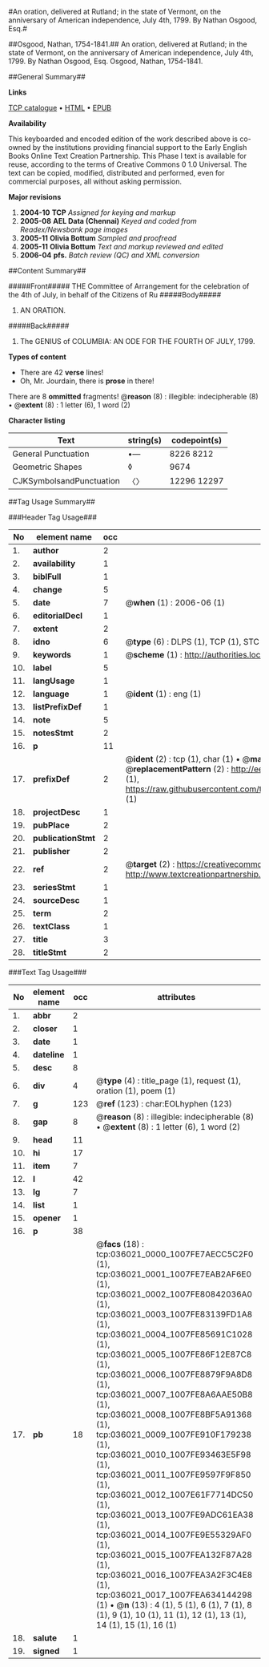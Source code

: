 #An oration, delivered at Rutland; in the state of Vermont, on the anniversary of American independence, July 4th, 1799. By Nathan Osgood, Esq.#

##Osgood, Nathan, 1754-1841.##
An oration, delivered at Rutland; in the state of Vermont, on the anniversary of American independence, July 4th, 1799. By Nathan Osgood, Esq.
Osgood, Nathan, 1754-1841.

##General Summary##

**Links**

[TCP catalogue](http://www.ota.ox.ac.uk/tcp/)  • 
[HTML](http://tei.it.ox.ac.uk/tcp/Texts-HTML/free/N27/N27035.html)  • 
[EPUB](http://tei.it.ox.ac.uk/tcp/Texts-EPUB/free/N27/N27035.epub)

**Availability**

This keyboarded and encoded edition of the
	       work described above is co-owned by the institutions
	       providing financial support to the Early English Books
	       Online Text Creation Partnership. This Phase I text is
	       available for reuse, according to the terms of Creative
	       Commons 0 1.0 Universal. The text can be copied,
	       modified, distributed and performed, even for
	       commercial purposes, all without asking permission.

**Major revisions**

1. __2004-10__ __TCP__ *Assigned for keying and markup*
1. __2005-08__ __AEL Data (Chennai)__ *Keyed and coded from Readex/Newsbank page images*
1. __2005-11__ __Olivia Bottum__ *Sampled and proofread*
1. __2005-11__ __Olivia Bottum__ *Text and markup reviewed and edited*
1. __2006-04__ __pfs.__ *Batch review (QC) and XML conversion*

##Content Summary##

#####Front#####
THE Committee of Arrangement for the celebration of the 4th of July, in behalf of the Citizens of Ru
#####Body#####

1. AN ORATION.

#####Back#####

1. The GENIUS of COLUMBIA: AN ODE FOR THE FOURTH OF JULY, 1799.

**Types of content**

  * There are 42 **verse** lines!
  * Oh, Mr. Jourdain, there is **prose** in there!

There are 8 **ommitted** fragments! 
 @__reason__ (8) : illegible: indecipherable (8)  •  @__extent__ (8) : 1 letter (6), 1 word (2)

**Character listing**


|Text|string(s)|codepoint(s)|
|---|---|---|
|General Punctuation|•—|8226 8212|
|Geometric Shapes|◊|9674|
|CJKSymbolsandPunctuation|〈〉|12296 12297|

##Tag Usage Summary##

###Header Tag Usage###

|No|element name|occ|attributes|
|---|---|---|---|
|1.|__author__|2||
|2.|__availability__|1||
|3.|__biblFull__|1||
|4.|__change__|5||
|5.|__date__|7| @__when__ (1) : 2006-06 (1)|
|6.|__editorialDecl__|1||
|7.|__extent__|2||
|8.|__idno__|6| @__type__ (6) : DLPS (1), TCP (1), STC (1), NOTIS (1), IMAGE-SET (1), EVANS-CITATION (1)|
|9.|__keywords__|1| @__scheme__ (1) : http://authorities.loc.gov/ (1)|
|10.|__label__|5||
|11.|__langUsage__|1||
|12.|__language__|1| @__ident__ (1) : eng (1)|
|13.|__listPrefixDef__|1||
|14.|__note__|5||
|15.|__notesStmt__|2||
|16.|__p__|11||
|17.|__prefixDef__|2| @__ident__ (2) : tcp (1), char (1)  •  @__matchPattern__ (2) : ([0-9\-]+):([0-9IVX]+) (1), (.+) (1)  •  @__replacementPattern__ (2) : http://eebo.chadwyck.com/downloadtiff?vid=$1&page=$2 (1), https://raw.githubusercontent.com/textcreationpartnership/Texts/master/tcpchars.xml#$1 (1)|
|18.|__projectDesc__|1||
|19.|__pubPlace__|2||
|20.|__publicationStmt__|2||
|21.|__publisher__|2||
|22.|__ref__|2| @__target__ (2) : https://creativecommons.org/publicdomain/zero/1.0/ (1), http://www.textcreationpartnership.org/docs/. (1)|
|23.|__seriesStmt__|1||
|24.|__sourceDesc__|1||
|25.|__term__|2||
|26.|__textClass__|1||
|27.|__title__|3||
|28.|__titleStmt__|2||


###Text Tag Usage###

|No|element name|occ|attributes|
|---|---|---|---|
|1.|__abbr__|2||
|2.|__closer__|1||
|3.|__date__|1||
|4.|__dateline__|1||
|5.|__desc__|8||
|6.|__div__|4| @__type__ (4) : title_page (1), request (1), oration (1), poem (1)|
|7.|__g__|123| @__ref__ (123) : char:EOLhyphen (123)|
|8.|__gap__|8| @__reason__ (8) : illegible: indecipherable (8)  •  @__extent__ (8) : 1 letter (6), 1 word (2)|
|9.|__head__|11||
|10.|__hi__|17||
|11.|__item__|7||
|12.|__l__|42||
|13.|__lg__|7||
|14.|__list__|1||
|15.|__opener__|1||
|16.|__p__|38||
|17.|__pb__|18| @__facs__ (18) : tcp:036021_0000_1007FE7AECC5C2F0 (1), tcp:036021_0001_1007FE7EAB2AF6E0 (1), tcp:036021_0002_1007FE80842036A0 (1), tcp:036021_0003_1007FE83139FD1A8 (1), tcp:036021_0004_1007FE85691C1028 (1), tcp:036021_0005_1007FE86F12E87C8 (1), tcp:036021_0006_1007FE8879F9A8D8 (1), tcp:036021_0007_1007FE8A6AAE50B8 (1), tcp:036021_0008_1007FE8BF5A91368 (1), tcp:036021_0009_1007FE910F179238 (1), tcp:036021_0010_1007FE93463E5F98 (1), tcp:036021_0011_1007FE9597F9F850 (1), tcp:036021_0012_1007E61F7714DC50 (1), tcp:036021_0013_1007FE9ADC61EA38 (1), tcp:036021_0014_1007FE9E55329AF0 (1), tcp:036021_0015_1007FEA132F87A28 (1), tcp:036021_0016_1007FEA3A2F3C4E8 (1), tcp:036021_0017_1007FEA634144298 (1)  •  @__n__ (13) : 4 (1), 5 (1), 6 (1), 7 (1), 8 (1), 9 (1), 10 (1), 11 (1), 12 (1), 13 (1), 14 (1), 15 (1), 16 (1)|
|18.|__salute__|1||
|19.|__signed__|1||
